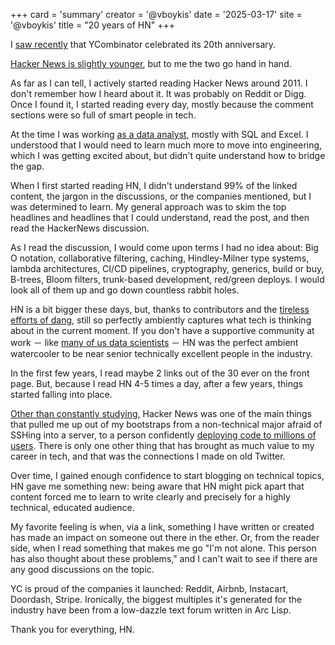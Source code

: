 +++
card = 'summary'
creator = '@vboykis'
date = '2025-03-17'
site = '@vboykis'
title = "20 years of HN"
+++

I [saw recently](https://news.ycombinator.com/item?id=43332658) that YCombinator celebrated its 20th anniversary. 

[Hacker News is slightly younger](https://www.paulgraham.com/hackernews.html), but to me the two go hand in hand. 

As far as I can tell, I actively started reading Hacker News around 2011. I don't remember how I heard about it. It was probably on Reddit or Digg. Once I found it, I started reading every day, mostly because the comment sections were so full of smart people in tech.  

At the time I was working [as a data analyst](https://increment.com/planning/the-best-laid-plans-tech-careers/), mostly with SQL and Excel. I understood that I would need to learn much more to move into engineering, which I was getting excited about, but didn't quite understand how to bridge the gap. 

When I first started reading HN, I didn't understand 99% of the linked content, the jargon in the discussions, or the companies mentioned, but I was determined to learn. My general approach was to skim the top headlines and headlines that I could understand, read the post, and then read the HackerNews discussion. 

As I read the discussion, I would come upon terms I had no idea about: Big O notation, collaborative filtering, caching, Hindley-Milner type systems, lambda architectures, CI/CD pipelines, cryptography, generics, build or buy, B-trees, Bloom filters, trunk-based development, red/green deploys.  I would look all of them up and go down countless rabbit holes. 

HN is a bit bigger these days, but, thanks to contributors and the [tireless efforts of dang](https://www.newyorker.com/news/letter-from-silicon-valley/the-lonely-work-of-moderating-hacker-news),  still so perfectly ambiently captures what tech is thinking about in the current moment. If you don't have a supportive community at work － like [many of us data scientists](https://www.ethanrosenthal.com/2023/01/10/data-scientists-alone/) － HN was the perfect ambient watercooler to be near senior technically excellent people in the industry. 

In the first few years, I read maybe 2 links out of the 30 ever on the front page. But, because I read HN 4-5 times a day, after a few years, things started falling into place. 

[Other than constantly studying](https://vickiboykis.com/2022/11/10/how-i-learn-machine-learning/), Hacker News was one of the main things that pulled me up out of my bootstraps from a non-technical major afraid of SSHing into a server, to a person confidently [deploying code to millions of users](https://vickiboykis.com/2021/06/20/the-ritual-of-the-deploy/). There is only one other thing that has brought as much value to my career in tech, and that was the connections I made on old Twitter. 

Over time, I gained enough confidence to start blogging on technical topics, HN gave me something new: being aware that HN might pick apart that content forced me to learn to write clearly and precisely for a highly technical, educated audience. 

My favorite feeling is when, via a link, something I have written or created has made an impact on someone out there in the ether. Or, from the reader side, when I read something that makes me go "I'm not alone. This person has also thought about these problems," and I can't wait to see if there are any good discussions on the topic. 

YC is proud of the companies it launched:  Reddit, Airbnb, Instacart, Doordash, Stripe.  Ironically, the biggest multiples it's generated for the industry have been from a low-dazzle text forum written in Arc Lisp. 

Thank you for everything, HN. 


